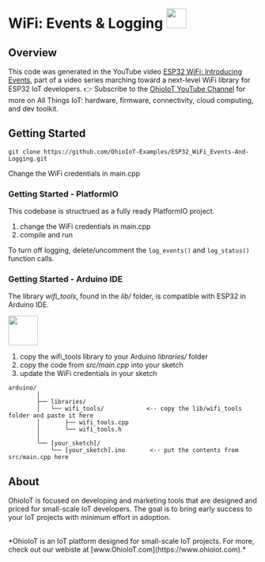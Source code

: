 # WiFi: Events & Logging <img src="https://www.ohioiot.com/images/logo.jpg" width=40px >


## Overview

This code was generated in the YouTube video [ESP32 WiFi: Introducing Events](https://www.youtube.com/watch?v=AT4uNl0lJK8&list=PLAilpW21Y-LAHbQl6HvIWl0VDeJ9daaME), part of a video series marching toward a next-level WiFi library for ESP32 IoT developers.  👉 Subscribe to the [OhioIoT YouTube Channel](https://www.youtube.com/@OhioIoT?sub_confirmation=1) for more on All Things IoT: hardware, firmware, connectivity, cloud computing, and dev toolkit.


## Getting Started
```
git clone https://github.com/OhioIoT-Examples/ESP32_WiFi_Events-And-Logging.git
```

Change the WiFi credentials in main.cpp



### Getting Started - PlatformIO
This codebase is structrued as a fully ready PlatformIO project.
1. change the WiFi credentials in main.cpp
1. compile and run

To turn off logging, delete/uncomment the `log_events()` and `log_status()` function calls.



### Getting Started - Arduino IDE 

The library *wifi_tools*, found in the *lib/* folder, is compatible with ESP32 in Arduino IDE.

<image src="https://www.ohioiot.com/images/arduino_ide_friendly.png" width=60px ></image>

1. copy the wifi_tools library to your Arduino *libraries/* folder
2. copy the code from *src/main.cpp* into your sketch
3. update the WiFi credentials in your sketch

```
arduino/						
		│						
		├── libraries/        		
		│   └── wifi_tools/            <-- copy the lib/wifi_tools folder and paste it here
		│      	├── wifi_tools.cpp		
		│       └── wifi_tools.h 		
		│  	 								
		└── [your_sketch]/             	
			└── [your_sketch].ino		<-- put the contents from src/main.cpp here
```


## About

OhioIoT is focused on developing and marketing tools that are designed and priced for small-scale IoT developers.  The goal is to bring early success to your IoT projects with minimum effort in adoption.

<br>
*OhioIoT is an IoT platform designed for small-scale IoT projects.  For more, check out our webiste at [www.OhioIoT.com](https://www.ohioiot.com).*
